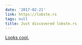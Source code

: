```yaml
---
date: '2017-02-21'
link: https://lobste.rs
tags: null
title: Just discovered lobste.rs
---
```


[Looks cool.](https://lobste.rs)
